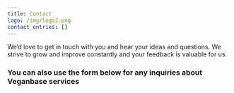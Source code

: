 ```yaml
---
title: Contact
logo: /img/logo2.png
contact_entries: []
---
```

We’d love to get in touch with you and hear your ideas and
questions. We strive to grow and improve constantly and your feedback
is valuable for us.

<h3 class="f4 b lh-title mb2">

You can also use the form below for any inquiries about Veganbase services
